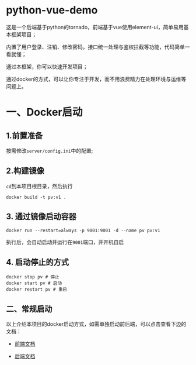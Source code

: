 # python-vue-demo
这是一个后端基于python的tornado，前端基于vue使用element-ui，简单易用基本框架项目；

内置了用户登录、注销、修改密码，接口统一处理与鉴权拦截等功能，代码简单一看就懂；

通过本框架，你可以快速开发项目；

通过docker的方式，可以让你专注于开发，而不用浪费精力在处理环境与运维等问题上。

# 一、Docker启动

## 1.前置准备

按需修改`server/config.ini`中的配置;

## 2.构建镜像

`cd`到本项目根目录，然后执行

```shell
docker build -t pv:v1 .
```

## 3. 通过镜像启动容器

```shell
docker run --restart=always -p 9001:9001 -d --name pv pv:v1
```

执行后，会自动启动并运行在`9001`端口，并开机自启

## 4. 启动停止的方式

```shell
docker stop pv # 停止
docker start pv # 启动
docker restart pv # 重启
```

## 二、常规启动

以上介绍本项目的docker启动方式，如需单独启动前后端，可以点击查看下边的文档：

* [前端文档](./front/README.md)

* [后端文档](./server/README.md)